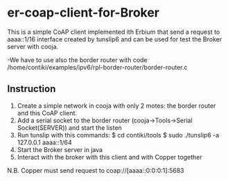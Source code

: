 # er-coap-client-for-Broker

This is a simple CoAP client implemented ith Erbium that send a request to aaaa::1/16 interface created by tunslip6
and can be used for test the Broker server with cooja.

-We have to use also the border router with code /home/contiki/examples/ipv6/rpl-border-router/border-router.c

## Instruction

1. Create a simple network in cooja with only 2 motes: the border router and this CoAP client.
2. Add a serial socket to the border router (cooja->Tools->Serial Socket(SERVER)) and start the listen
3. Run tunslip with this commands:
    $ cd contiki/tools
    $ sudo ./tunslip6 -a 127.0.0.1 aaaa::1/64
4. Start the Broker server in java
5. Interact with the broker with this client and with Copper together

N.B. Copper must send request to coap://[aaaa::0:0:0:1]:5683
